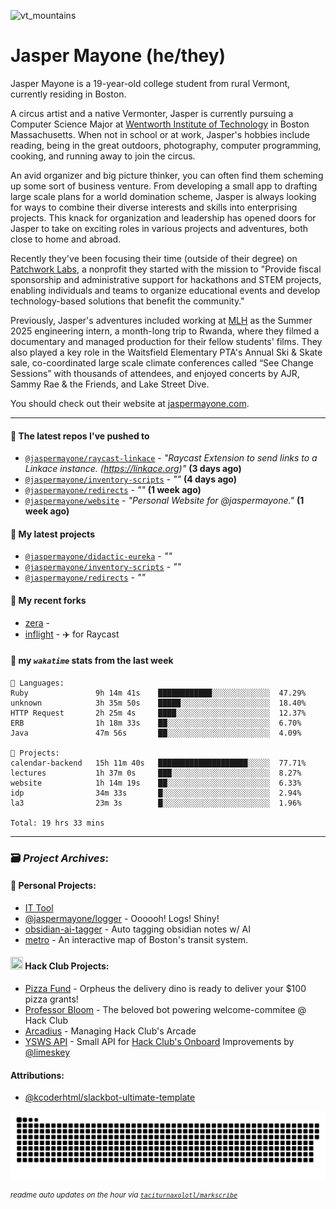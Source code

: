 ![vt_mountains](https://github.com/jaspermayone/jaspermayone/assets/65788728/0597adb6-37c9-4db7-b6d8-1d7107b7bdd8)

# Jasper Mayone (he/they)

Jasper Mayone is a 19-year-old college student from rural Vermont, currently residing in Boston.

A circus artist and a native Vermonter, Jasper is currently pursuing a Computer Science Major at [Wentworth Institute of Technology](https://wit.edu) in Boston Massachusetts. When not in school or at work, Jasper's hobbies include reading, being in the great outdoors, photography, computer programming, cooking, and running away to join the circus.

An avid organizer and big picture thinker, you can often find them scheming up some sort of business venture. From developing a small app to drafting large scale plans for a world domination scheme, Jasper is always looking for ways to combine their diverse interests and skills into enterprising projects. This knack for organization and leadership has opened doors for Jasper to take on exciting roles in various projects and adventures, both close to home and abroad.

Recently they've been focusing their time (outside of their degree) on [Patchwork Labs](https://github.com/patchworklabsorg), a nonprofit they started with the mission to "Provide fiscal sponsorship and administrative support for hackathons and STEM projects, enabling individuals and teams to organize educational events and develop technology-based solutions that benefit the community."

Previously, Jasper's adventures included working at [MLH](https://mlh.io/) as the Summer 2025 engineering intern, a month-long trip to Rwanda, where they filmed a documentary and managed production for their fellow students' films. They also played a key role in the Waitsfield Elementary PTA's Annual Ski & Skate sale, co-coordinated large scale climate conferences called “See Change Sessions” with thousands of attendees, and enjoyed concerts by AJR, Sammy Rae & the Friends, and Lake Street Dive.

You should check out their website at [jaspermayone.com](https://jaspermayone.com).

---

#### 👷 The latest repos I've pushed to

- [`@jaspermayone/raycast-linkace`](https://github.com/jaspermayone/raycast-linkace) - _"Raycast Extension to send links to a Linkace instance. (https://linkace.org)"_ **(3 days ago)**
- [`@jaspermayone/inventory-scripts`](https://github.com/jaspermayone/inventory-scripts) - _""_ **(4 days ago)**
- [`@jaspermayone/redirects`](https://github.com/jaspermayone/redirects) - _""_ **(1 week ago)**
- [`@jaspermayone/website`](https://github.com/jaspermayone/website) - _"Personal Website for @jaspermayone."_ **(1 week ago)**

#### 🌱 My latest projects

- [`@jaspermayone/didactic-eureka`](https://github.com/jaspermayone/didactic-eureka) - _""_
- [`@jaspermayone/inventory-scripts`](https://github.com/jaspermayone/inventory-scripts) - _""_
- [`@jaspermayone/redirects`](https://github.com/jaspermayone/redirects) - _""_

#### 🍴 My recent forks

- [zera](https://github.com/jaspermayone-forks/zera) - 
- [inflight](https://github.com/jaspermayone-forks/inflight) - ✈️ for Raycast

#### 📡 my _`wakatime`_ stats from the last week

```text
💾 Languages:
Ruby               9h 14m 41s    ████████████░░░░░░░░░░░░░  47.29%
unknown            3h 35m 50s    █████░░░░░░░░░░░░░░░░░░░░  18.40%
HTTP Request       2h 25m 4s     ████░░░░░░░░░░░░░░░░░░░░░  12.37%
ERB                1h 18m 33s    ██░░░░░░░░░░░░░░░░░░░░░░░  6.70%
Java               47m 56s       ██░░░░░░░░░░░░░░░░░░░░░░░  4.09%

💼 Projects:
calendar-backend   15h 11m 40s   ████████████████████░░░░░  77.71%
lectures           1h 37m 0s     ███░░░░░░░░░░░░░░░░░░░░░░  8.27%
website            1h 14m 19s    ██░░░░░░░░░░░░░░░░░░░░░░░  6.33%
idp                34m 33s       █░░░░░░░░░░░░░░░░░░░░░░░░  2.94%
la3                23m 3s        █░░░░░░░░░░░░░░░░░░░░░░░░  1.96%

Total: 19 hrs 33 mins
```


---

### 🗃️ _Project Archives_:

#### 🌱 Personal Projects:
- [IT Tool](https://github.com/jaspermayone/ittool)
- [@jaspermayone/logger](https://github.com/jaspermayone/logger) - Oooooh! Logs! Shiny!
- [obsidian-ai-tagger](https://github.com/jaspermayone/obsidian-ai-tagger) - Auto tagging obsidian notes w/ AI
- [metro](https://github.com/jaspermayone/metro) - An interactive map of Boston's transit system.

#### <img src="https://assets.hackclub.com/icon-progress-rounded.png" width="20" height="20" /> Hack Club Projects:
- [Pizza Fund](https://github.com/hackclub/pizza-fund) - Orpheus the delivery dino is ready to deliver your $100 pizza grants!
- [Professor Bloom](https://github.com/hackclub/professor-bloom) - The beloved bot powering welcome-commitee @ Hack Club
- [Arcadius](https://github.com/hackclub/arcadius) - Managing Hack Club's Arcade
- [YSWS API](https://github.com/jaspermayone/ysws-api) - Small API for [Hack Club's Onboard](https://hackclub.com/onboard/) Improvements by [@limeskey](https://github.com/limeskey)

#### Attributions:
- [@kcoderhtml/slackbot-ultimate-template](https://github.com/kcoderhtml/slackbot-ultimate-template?tab=readme-ov-file#template-example)

<picture>
  <source media="(prefers-color-scheme: dark)" srcset="assets/snake/github-contribution-grid-snake-dark.svg" />
  <source media="(prefers-color-scheme: light)" srcset="assets/snake/github-contribution-grid-snake.svg" />
  <img alt="github-snake" src="assets/snake/github-contribution-grid-snake.svg" />
</picture>

<sup><em>readme auto updates on the hour via
  <a href="https://github.com/taciturnaxolotl/markscribe">
    <code>taciturnaxolotl/markscribe</code>
  </a>
</em></sup>
